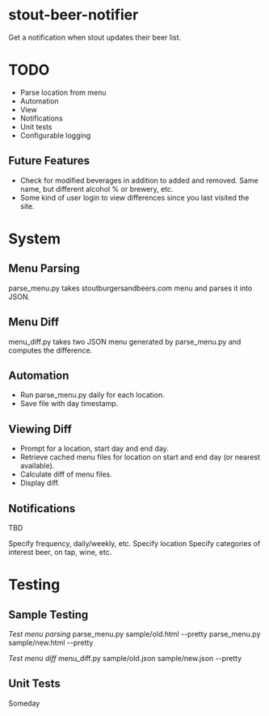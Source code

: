stout-beer-notifier
===================

Get a notification when stout updates their beer list.

TODO
====

- Parse location from menu
- Automation
- View
- Notifications
- Unit tests
- Configurable logging

Future Features
---------------

- Check for modified beverages in addition to added and removed. Same name, but different alcohol % or brewery, etc.
- Some kind of user login to view differences since you last visited the site.

System
======

Menu Parsing
-------------
parse_menu.py takes stoutburgersandbeers.com menu and parses it into JSON.

Menu Diff
---------
menu_diff.py takes two JSON menu generated by parse_menu.py and computes the difference.

Automation
----------

- Run parse_menu.py daily for each location.
- Save file with day timestamp.

Viewing Diff
------------

- Prompt for a location, start day and end day.
- Retrieve cached menu files for location on start and end day (or nearest available).
- Calculate diff of menu files.
- Display diff.

Notifications
-------------

TBD

Specify frequency, daily/weekly, etc.
Specify location
Specify categories of interest beer, on tap, wine, etc.

Testing
=======

Sample Testing
--------------

_Test menu parsing_
parse_menu.py sample/old.html --pretty
parse_menu.py sample/new.html --pretty

_Test menu diff_
menu_diff.py sample/old.json sample/new.json --pretty

Unit Tests
----------

Someday
